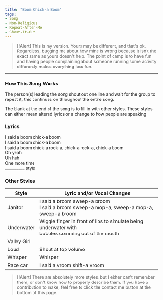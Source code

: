 ```yaml
---
title: "Boom Chick-a Boom"
tags:
- Song
- Non-Religious
- Repeat-After-Me
- Shout-It-Out
---
```


>[!Alert]
> This is my version. Yours may be different, and that's ok. Regardless, bugging me about how mine is wrong because it isn't the exact same as yours doesn't help. The point of camp is to have fun and having people complaining about someone running some activity differently makes everything less fun.

---

### How This Song Works

The person(s) leading the song shout out one line and wait for the group to repeat it, this continues on throughout the entire song.

The blank at the end of the song is to fill in with other styles. These styles can either mean altered lyrics or a change to how people are speaking.

### Lyrics

I said a boom chick-a boom  
I said a boom chick-a boom  
I said a boom chick-a rock-a, chick-a rock-a, chick-a boom  
Oh yeah  
Uh huh  
One more time  
\_\_\_\_\_\_\_\_\_\_ style

### Other Styles

| Style       | Lyric and/or Vocal Changes                                                                           |
| ----------- | ---------------------------------------------------------------------------------------------------- |
| Janitor     | I said a broom sweep-a broom<br>I said a broom sweep-a mop-a, sweep-a mop-a, sweep-a broom           |
| Underwater  | Wiggle finger in front of lips to simulate being underwater with<br>bubbles comming out of the mouth |
| Valley Girl |                                                                                                      |
| Loud        | Shout at top volume                                                                                  |
| Whisper     | Whisper                                                                                              |
| Race car    | I said a vroom shift-a vroom                                                                                                     |

> [!Alert]
> There are absolutely more styles, but I either can't remember them, or don't know how to properly describe them. If you have a contribution to make, feel free to click the contact me button at the bottom of this page.
